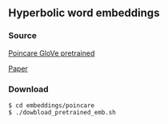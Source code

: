 ## Hyperbolic word embeddings

### Source

[Poincare GloVe pretrained](https://polybox.ethz.ch/index.php/s/TzX6cXGqCX5KvAn)

[Paper](https://papers.nips.cc/paper/7213-poincare-embeddings-for-learning-hierarchical-representations.pdf)

### Download

```
$ cd embeddings/poincare
$ ./dowbload_pretrained_emb.sh
```
